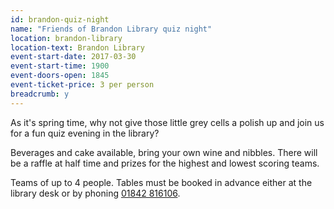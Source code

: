 ```yaml
---
id: brandon-quiz-night
name: "Friends of Brandon Library quiz night"
location: brandon-library
location-text: Brandon Library
event-start-date: 2017-03-30
event-start-time: 1900
event-doors-open: 1845
event-ticket-price: 3 per person
breadcrumb: y
---
```


As it's spring time, why not give those little grey cells a polish up and join us for a fun quiz evening in the library?

Beverages and cake available, bring your own wine and nibbles. There will be a raffle at half time and prizes for the highest and lowest scoring teams.

Teams of up to 4 people. Tables must be booked in advance either at the library desk or by phoning [01842 816106](tel:01842816106).
